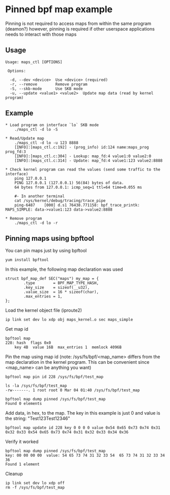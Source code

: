 # Pinned bpf map example
Pinning is not required to access maps from within the same program (deamon?) however, pinning is required if other userspace applications needs to interact with those maps

## Usage
```
Usage: maps_ctl [OPTIONS]

 Options:

  -d, --dev <device>  Use <device> (required)
  -r, --remove        Remove program
  -S, --skb-mode      Use SKB mode
  -u, --update <value1> <value2>  Update map data (read by kernel program)
```

## Example
```
* Load program on interface `lo` SKB mode
    ./maps_ctl -d lo -S

* Read/Update map
    ./maps_ctl -d lo -u 123 8888
    [INFO]:[maps_ctl.c:192] - (prog_info) id:124 name:maps_prog prog_fd:3
    [INFO]:[maps_ctl.c:304] - Lookup: map_fd:4 value1:0 value2:0
    [INFO]:[maps_ctl.c:314] - Update: map_fd:4 value1:123 value2:8888

* Check kernel program can read the values (send some traffic to the interface)
    ping 127.0.0.1
    PING 127.0.0.1 (127.0.0.1) 56(84) bytes of data.
    64 bytes from 127.0.0.1: icmp_seq=1 ttl=64 time=0.055 ms

    #- In another terminal
    cat /sys/kernel/debug/tracing/trace_pipe
    ping-6487    [000] d.s1 76438.771158: bpf_trace_printk: MAPS_SIMPLE: data->value1:123 data->value2:8888

* Remove program
    ./maps_ctl -d lo -r
```
## Pinning maps using bpftool
You can pin maps just by using bpftool
```
yum install bpftool
```
In this example, the following map declaration was used
```
struct bpf_map_def SEC("maps") my_map = {
        .type        = BPF_MAP_TYPE_HASH,
        .key_size    = sizeof(__u32),
        .value_size  = 16 * sizeof(char),
        .max_entries = 1,
};
```
Load the kernel object file (iproute2)
```
ip link set dev lo xdp obj maps_kernel.o sec maps_simple
```
Get map id
```
bpftool map
228: hash  flags 0x0
    key 4B  value 16B  max_entries 1  memlock 4096B
```
Pin the map using map id (note: /sys/fs/bpf/<map_name> differs from the map declaration in the kernel program. This can be convenient since <map_name> can be anything you want)
```          
bpftool map pin id 228 /sys/fs/bpf/test_map

ls -la /sys/fs/bpf/test_map
-rw-------. 1 root root 0 Mar 04 01:40 /sys/fs/bpf/test_map

bpftool map dump pinned /sys/fs/bpf/test_map
Found 0 elements
```
Add data, in hex, to the map. The key in this example is just 0 and value is the string: "Test123Test12346"
```
bpftool map update id 228 key 0 0 0 0 value 0x54 0x65 0x73 0x74 0x31 0x32 0x33 0x54 0x65 0x73 0x74 0x31 0x32 0x33 0x34 0x36
```
Verify it worked
```
bpftool map dump pinned /sys/fs/bpf/test_map
key: 00 00 00 00  value: 54 65 73 74 31 32 33 54  65 73 74 31 32 33 34 36
Found 1 element
```
Cleanup
```
ip link set dev lo xdp off
rm -f /sys/fs/bpf/test_map
```

